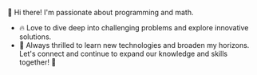 👋 Hi there! I'm passionate about programming and math.
- 🔥 Love to dive deep into challenging problems and explore innovative solutions. 
- 🧠 Always thrilled to learn new technologies and broaden my horizons.
Let's connect and continue to expand our knowledge and skills together! 🌟


<!--
**thgjjkl/thgjjkl** is a ✨ _special_ ✨ repository because its `README.md` (this file) appears on your GitHub profile.

Here are some ideas to get you started:

- 🔭 I’m currently working on ...
- 🌱 I’m currently learning ...
- 👯 I’m looking to collaborate on ...
- 🤔 I’m looking for help with ...
- 💬 Ask me about ...
- 📫 How to reach me: ...
- 😄 Pronouns: ...
- ⚡ Fun fact: ...
-->
